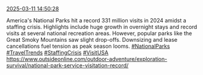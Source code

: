 [2025-03-11 14:50:28](https://mstdn.social/@hill_wanderer/114144354545466762)

America&#39;s National Parks hit a record 331 million visits in 2024 amidst a staffing crisis. Highlights include huge growth in overnight stays and record visits at several national recreation areas. However, popular parks like the Great Smoky Mountains saw slight drop-offs. Downsizing and lease cancellations fuel tension as peak season looms. <a href="https://mstdn.social/tags/NationalParks" class="mention hashtag" rel="tag">#NationalParks</a> <a href="https://mstdn.social/tags/TravelTrends" class="mention hashtag" rel="tag">#TravelTrends</a> <a href="https://mstdn.social/tags/StaffingCrisis" class="mention hashtag" rel="tag">#StaffingCrisis</a> <a href="https://mstdn.social/tags/VisitUSA" class="mention hashtag" rel="tag">#VisitUSA</a> <a href="https://www.outsideonline.com/outdoor-adventure/exploration-survival/national-park-service-visitation-record/" target="_blank" rel="nofollow noopener noreferrer" translate="no">https://www.outsideonline.com/outdoor-adventure/exploration-survival/national-park-service-visitation-record/</a>